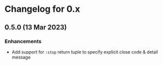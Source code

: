 # Changelog for 0.x

## 0.5.0 (13 Mar 2023)

### Enhancements

* Add support for `:stop` return tuple to specify explicit close code & detail message
